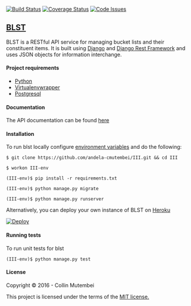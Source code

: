 [![Build Status](https://travis-ci.org/andela-cmutembei/III.svg)](https://travis-ci.org/andela-cmutembei/III)
[![Coverage Status](https://coveralls.io/repos/andela-cmutembei/III/badge.svg?branch=master)](https://coveralls.io/github/andela-cmutembei/III?branch=master)
[![Code Issues](https://www.quantifiedcode.com/api/v1/project/f3b027bfc00949219f46c6aa0cf5da3a/snapshot/origin:master:HEAD/badge.svg)](https://www.quantifiedcode.com/app/project/f3b027bfc00949219f46c6aa0cf5da3a)

## [BLST](http://blst-api.herokuapp.com/)
BLST is a RESTful API service for managing bucket lists and their constituent items. It is built using [Django](https://www.djangoproject.com/) and [Django Rest Framework](http://www.django-rest-framework.org/) and uses JSON objects for information interchange.

#### Project requirements
- [Python](https://www.python.org/downloads/)
- [Virtualenvwrapper](https://virtualenvwrapper.readthedocs.org/en/latest/install.html)
- [Postgresql](http://www.postgresql.org/download/)

#### Documentation
The API documentation can be found [here](https://blst-api.herokuapp.com/docs)
#### Installation
To run blst locally configure [environment variables](https://github.com/andela-cmutembei/III/wiki) and do the following:
```shell
$ git clone https://github.com/andela-cmutembei/III.git && cd III

$ workon III-env

(III-env)$ pip install -r requirements.txt

(III-env)$ python manage.py migrate

(III-env)$ python manage.py runserver
```
Alternatively, you can deploy your own instance of BLST on [Heroku](https://dashboard.heroku.com)

[![Deploy](https://www.herokucdn.com/deploy/button.svg)](https://heroku.com/deploy?template=https://github.com/andela-cmutembei/III/tree/develop)

#### Running tests
To run unit tests for blst
```shell
(III-env)$ python manage.py test
```
#### License
Copyright &copy; 2016 - Collin Mutembei

This project is licensed under the terms of the [MIT license.](https://github.com/andela-cmutembei/III/blob/develop/LICENSE)
